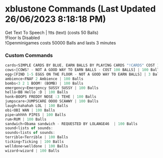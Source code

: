 # xblustone Commands (Last Updated 26/06/2023 8:18:18 PM)
Get Text To Speech | !tts (text) (costs 50 Balls) <br>
!Floor Is Disabled <br>
!Openminigames costs 50000 Balls and lasts 3 minutes <br>
### Custom Commands <br>
```js
cards<SIMPLE CARDS BY BLUE, EARN BALLS BY PLAYING CARDS "!CARDS" COST 100 BALLS TO ENTER] | 100 Balls
cows<[COWS? - NOT A GOOD WAY TO EARN BALLS - COST 100 BALLS] | 100 Balls
egg<[FIND 1-5 EGGS ON THE FLOOR - NOT A GOOD WAY TO EARN BALLS] | 3 Balls
ambience<FNAF 2 Ambience | 100 Balls
bombs<3 2 1 BOOM! (BOMB) | 100 Balls
emergency<Emergency SUSSY SUSSY | 100 Balls
hello<BB Hello :D | 100 Balls
honk<BOOPS FREDDY NOSE :3 TEHE | 100 Balls
jumpscare<JUMPSCARE OOOO SCAWWY | 100 Balls
laugh<hahahah LOL | 100 Balls
obi<OBI WAN | 100 Balls
pipe<ahhhh PIPES | 100 Balls
rum<RUM | 100 Balls
sandwich<Obama sandwich - REQUESTED BY LOLANGE46  | 100 Balls
sound<lists of sounds:
sounds<lists of sounds:
terrible<Terrible | 100 Balls
ticking<Ticking | 100 Balls
welldone<welldone | 100 Balls
wizard<wizard | 100 Balls
